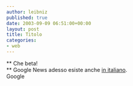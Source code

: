 ```yaml
---
author: leibniz
published: true
date: 2003-09-09 06:51:00+00:00
layout: post
title: Titolo
categories:
- web
---
```


   ** Che beta!   
** Google News adesso esiste anche  [ in italiano](http://news.google.it/).   
Google
